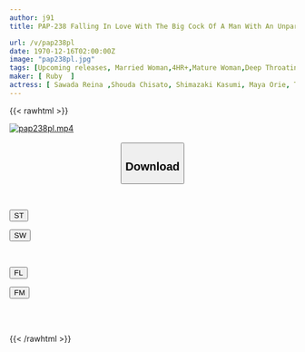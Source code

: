 ```yaml
---
author: j91
title: PAP-238 Falling In Love With The Big Cock Of A Man With An Unparalleled Sexual Desire... A Story Of Wives In The Afternoon... 6 Stories, 4 Hours

url: /v/pap238pl
date: 1970-12-16T02:00:00Z
image: "pap238pl.jpg"
tags: [Upcoming releases, Married Woman,4HR+,Mature Woman,Deep Throating,Cuckold,Huge Cock	]
maker: [ Ruby  ]
actress: [ Sawada Reina ,Shouda Chisato, Shimazaki Kasumi, Maya Orie, Tadokoro Yuri ,Kyouno Misa ]
---
```



{{< rawhtml >}}

<div class="video" data-videoid="pending_link_2.html">
    <a href="javascript:;">
        <img src="/v/pap238pl/pap238pl.jpg" width="WIDTH" height="HEIGHT" alt="pap238pl.mp4" loading="lazy">
    </a>
</div>

<script type="text/javascript" src="https://j91.asia/asset/on-demand-pend.js"></script>

<br>
  <link rel="stylesheet" href="https://j91.asia/asset/bs5.css">
  
  <center>
  <button class="btn btn-primary" type="button" data-bs-toggle="collapse" data-bs-target=".multi-collapse" aria-expanded="false" aria-controls="multiCollapseExample1 multiCollapseExample2"><h2>Download</h2></button></center>
</p>
<div class="row">
  <div class="col">
    <div class="collapse multi-collapse" id="multiCollapseExample1">
      <div class="card card-body">
	      	      <br>
<div class="buttons">  
<p><a href="https://j91.asia/pending_link_2.html" target="_blank"><button class="btn-hover color-3"><i class="fa fa-download"></i> ST</button></a></p>
<p><a href="https://j91.asia/pending_link_2.html" target="_blank"><button class="btn-hover color-2"><i class="fa fa-download"></i> SW</button></a></p></div>
    </div>
  </div>
</div>
  <div class="col">
    <div class="collapse multi-collapse" id="multiCollapseExample2">
      <div class="card card-body">
	      <br>
<div class="buttons">
<p><a href="https://j91.asia/pending_link_2.html" target="_blank"><button class="btn-hover color-9"><i class="fa fa-download"></i> FL</button></a></p>
<p><a href="https://j91.asia/pending_link_2.html" target="_blank"><button class="btn-hover color-8"><i class="fa fa-download"></i> FM</button></a></p></div>
<br><br>
      </div>
    </div>
  </div>
</div>

{{< /rawhtml >}}